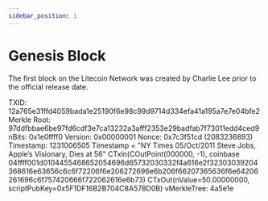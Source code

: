 ```yaml
---
sidebar_position: 1
---
```


# Genesis Block

The first block on the Litecoin Network was created by Charlie Lee prior to the official release date. 

TXID: 12a765e31ffd4059bada1e25190f6e98c99d9714d334efa41a195a7e7e04bfe2
Merkle Root: 97ddfbbae6be97fd6cdf3e7ca13232a3afff2353e29badfab7f73011edd4ced9
nBits: 0x1e0ffff0
Version: 0x00000001 
Nonce: 0x7c3f51cd (2083236893)
Timestamp: 1231006505
Timestamp = "NY Times 05/Oct/2011 Steve Jobs, Apple’s Visionary, Dies at 56"
CTxIn(COutPoint(000000, -1), coinbase 04ffff001d0104455468652054696d65732030332f4a616e2f32303039204368616e63656c6c6f72206f6e206272696e6b206f66207365636f6e64206261696c6f757420666f722062616e6b73)
CTxOut(nValue=50.00000000, scriptPubKey=0x5F1DF16B2B704C8A578D0B)
vMerkleTree: 4a5e1e
